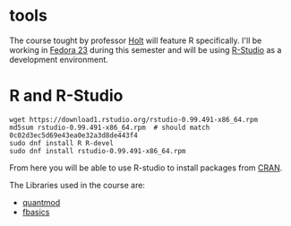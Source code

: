 tools
=====

The course tought by professor [Holt](mailto:ginger.koev@northwestern.edu) will feature R specifically. I'll be working in [Fedora 23](https://en.wikipedia.org/wiki/Fedora_(operating_system)) during this semester and will be using [R-Studio](https://en.wikipedia.org/wiki/RStudio) as a development environment.

# R and R-Studio

    wget https://download1.rstudio.org/rstudio-0.99.491-x86_64.rpm
    md5sum rstudio-0.99.491-x86_64.rpm  # should match 0c02d3ec5d69e43ea0e32a3d8de443f4
    sudo dnf install R R-devel
    sudo dnf install rstudio-0.99.491-x86_64.rpm

From here you will be able to use R-studio to install packages from [CRAN](https://cran.r-project.org/).

The Libraries used in the course are:

 - [quantmod](http://www.quantmod.com/)
 - [fbasics](https://www.rmetrics.org/)
